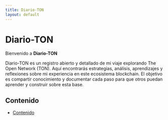 ```yaml
---
title: Diario-TON
layout: default
---
```


# Diario-TON
Bienvenido a **Diario-TON**

Diario-TON es un registro abierto y detallado de mi viaje explorando The Open Network (TON). Aquí encontrarás estrategias, análisis, aprendizajes y reflexiones sobre mi experiencia en este ecosistema blockchain. El objetivo es compartir conocimiento y documentar cada paso para que otros puedan aprender y construir sobre esta base.

## Contenido
- [Contenido](contenido/)
